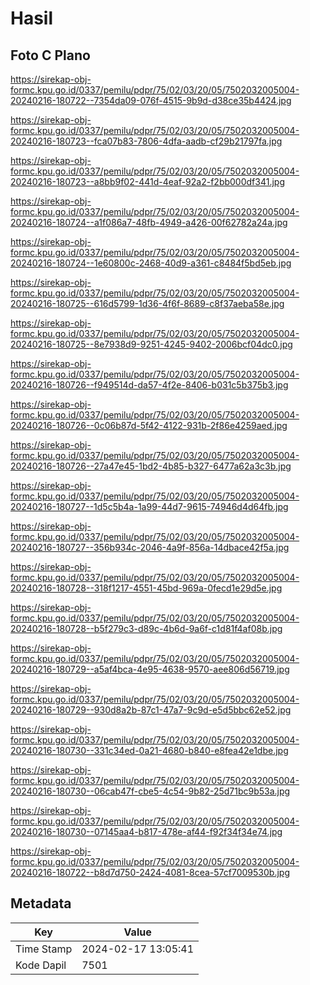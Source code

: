 # Hasil

## Foto C Plano

https://sirekap-obj-formc.kpu.go.id/0337/pemilu/pdpr/75/02/03/20/05/7502032005004-20240216-180722--7354da09-076f-4515-9b9d-d38ce35b4424.jpg

https://sirekap-obj-formc.kpu.go.id/0337/pemilu/pdpr/75/02/03/20/05/7502032005004-20240216-180723--fca07b83-7806-4dfa-aadb-cf29b21797fa.jpg

https://sirekap-obj-formc.kpu.go.id/0337/pemilu/pdpr/75/02/03/20/05/7502032005004-20240216-180723--a8bb9f02-441d-4eaf-92a2-f2bb000df341.jpg

https://sirekap-obj-formc.kpu.go.id/0337/pemilu/pdpr/75/02/03/20/05/7502032005004-20240216-180724--a1f086a7-48fb-4949-a426-00f62782a24a.jpg

https://sirekap-obj-formc.kpu.go.id/0337/pemilu/pdpr/75/02/03/20/05/7502032005004-20240216-180724--1e60800c-2468-40d9-a361-c8484f5bd5eb.jpg

https://sirekap-obj-formc.kpu.go.id/0337/pemilu/pdpr/75/02/03/20/05/7502032005004-20240216-180725--616d5799-1d36-4f6f-8689-c8f37aeba58e.jpg

https://sirekap-obj-formc.kpu.go.id/0337/pemilu/pdpr/75/02/03/20/05/7502032005004-20240216-180725--8e7938d9-9251-4245-9402-2006bcf04dc0.jpg

https://sirekap-obj-formc.kpu.go.id/0337/pemilu/pdpr/75/02/03/20/05/7502032005004-20240216-180726--f949514d-da57-4f2e-8406-b031c5b375b3.jpg

https://sirekap-obj-formc.kpu.go.id/0337/pemilu/pdpr/75/02/03/20/05/7502032005004-20240216-180726--0c06b87d-5f42-4122-931b-2f86e4259aed.jpg

https://sirekap-obj-formc.kpu.go.id/0337/pemilu/pdpr/75/02/03/20/05/7502032005004-20240216-180726--27a47e45-1bd2-4b85-b327-6477a62a3c3b.jpg

https://sirekap-obj-formc.kpu.go.id/0337/pemilu/pdpr/75/02/03/20/05/7502032005004-20240216-180727--1d5c5b4a-1a99-44d7-9615-74946d4d64fb.jpg

https://sirekap-obj-formc.kpu.go.id/0337/pemilu/pdpr/75/02/03/20/05/7502032005004-20240216-180727--356b934c-2046-4a9f-856a-14dbace42f5a.jpg

https://sirekap-obj-formc.kpu.go.id/0337/pemilu/pdpr/75/02/03/20/05/7502032005004-20240216-180728--318f1217-4551-45bd-969a-0fecd1e29d5e.jpg

https://sirekap-obj-formc.kpu.go.id/0337/pemilu/pdpr/75/02/03/20/05/7502032005004-20240216-180728--b5f279c3-d89c-4b6d-9a6f-c1d81f4af08b.jpg

https://sirekap-obj-formc.kpu.go.id/0337/pemilu/pdpr/75/02/03/20/05/7502032005004-20240216-180729--a5af4bca-4e95-4638-9570-aee806d56719.jpg

https://sirekap-obj-formc.kpu.go.id/0337/pemilu/pdpr/75/02/03/20/05/7502032005004-20240216-180729--930d8a2b-87c1-47a7-9c9d-e5d5bbc62e52.jpg

https://sirekap-obj-formc.kpu.go.id/0337/pemilu/pdpr/75/02/03/20/05/7502032005004-20240216-180730--331c34ed-0a21-4680-b840-e8fea42e1dbe.jpg

https://sirekap-obj-formc.kpu.go.id/0337/pemilu/pdpr/75/02/03/20/05/7502032005004-20240216-180730--06cab47f-cbe5-4c54-9b82-25d71bc9b53a.jpg

https://sirekap-obj-formc.kpu.go.id/0337/pemilu/pdpr/75/02/03/20/05/7502032005004-20240216-180730--07145aa4-b817-478e-af44-f92f34f34e74.jpg

https://sirekap-obj-formc.kpu.go.id/0337/pemilu/pdpr/75/02/03/20/05/7502032005004-20240216-180722--b8d7d750-2424-4081-8cea-57cf7009530b.jpg


## Metadata

| Key        | Value               |
| ---------- | ------------------- |
| Time Stamp | 2024-02-17 13:05:41 |
| Kode Dapil | 7501                |



